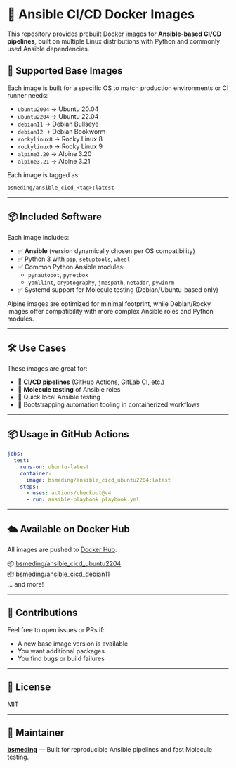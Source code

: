 # 🐳 Ansible CI/CD Docker Images

This repository provides prebuilt Docker images for **Ansible-based CI/CD pipelines**, built on multiple Linux distributions with Python and commonly used Ansible dependencies.

## 🧩 Supported Base Images

Each image is built for a specific OS to match production environments or CI runner needs:

- `ubuntu2004` → Ubuntu 20.04
- `ubuntu2204` → Ubuntu 22.04
- `debian11` → Debian Bullseye
- `debian12` → Debian Bookworm
- `rockylinux8` → Rocky Linux 8
- `rockylinux9` → Rocky Linux 9
- `alpine3.20` → Alpine 3.20
- `alpine3.21` → Alpine 3.21

Each image is tagged as:
```
bsmeding/ansible_cicd_<tag>:latest
```

---

## 📦 Included Software

Each image includes:

- ✅ **Ansible** (version dynamically chosen per OS compatibility)
- ✅ Python 3 with `pip`, `setuptools`, `wheel`
- ✅ Common Python Ansible modules:
  - `pynautobot`, `pynetbox`
  - `yamllint`, `cryptography`, `jmespath`, `netaddr`, `pywinrm`
- ✅ Systemd support for Molecule testing (Debian/Ubuntu-based only)

Alpine images are optimized for minimal footprint, while Debian/Rocky images offer compatibility with more complex Ansible roles and Python modules.

---

## 🛠 Use Cases

These images are great for:

- 🔁 **CI/CD pipelines** (GitHub Actions, GitLab CI, etc.)
- 🧪 **Molecule testing** of Ansible roles
- 🚀 Quick local Ansible testing
- 🧰 Bootstrapping automation tooling in containerized workflows

---

## 📦 Usage in GitHub Actions

```yaml
jobs:
  test:
    runs-on: ubuntu-latest
    container:
      image: bsmeding/ansible_cicd_ubuntu2204:latest
    steps:
      - uses: actions/checkout@v4
      - run: ansible-playbook playbook.yml
```

---

## 🛳 Available on Docker Hub

All images are pushed to [Docker Hub](https://hub.docker.com/u/bsmeding):

📦 [bsmeding/ansible_cicd_ubuntu2204](https://hub.docker.com/r/bsmeding/ansible_cicd_ubuntu2204)  
📦 [bsmeding/ansible_cicd_debian11](https://hub.docker.com/r/bsmeding/ansible_cicd_debian11)  
... and more!

---


## 🙌 Contributions

Feel free to open issues or PRs if:

- A new base image version is available
- You want additional packages
- You find bugs or build failures

---

## 📜 License

MIT

---

## 👤 Maintainer

**[bsmeding](https://github.com/bsmeding)** — Built for reproducible Ansible pipelines and fast Molecule testing.